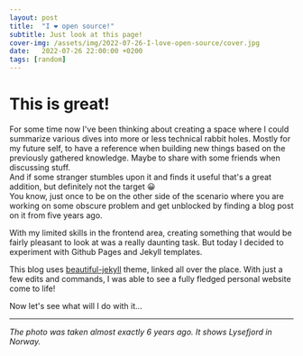 ```yaml
---
layout: post
title:  "I ❤️ open source!"
subtitle: Just look at this page!
cover-img: /assets/img/2022-07-26-I-love-open-source/cover.jpg
date:   2022-07-26 22:00:00 +0200
tags: [random]
---
```

# This is great! 
For some time now I've been thinking about creating a space where I could summarize various dives into more or less technical rabbit holes. Mostly for my future self, to have a reference when building new things based on the previously gathered knowledge. Maybe to share with some friends when discussing stuff.  
And if some stranger stumbles upon it and finds it useful that's a great addition, but definitely not the target 😀  
You know, just once to be on the other side of the scenario where you are working on some obscure problem and get unblocked by finding a blog post on it from five years ago.

With my limited skills in the frontend area, creating something that would be fairly pleasant to look at was a really daunting task. But today I decided to experiment with Github Pages and Jekyll templates. 

This blog uses [beautiful-jekyll](https://github.com/daattali/beautiful-jekyll) theme, linked all over the place.
With just a few edits and commands, I was able to see a fully fledged personal website come to life!

Now let's see what will I do with it...

-------

*The photo was taken almost exactly 6 years ago. It shows Lysefjord in Norway.*
